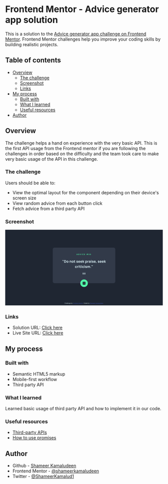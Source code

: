 # Frontend Mentor - Advice generator app solution

This is a solution to the [Advice generator app challenge on Frontend Mentor](https://www.frontendmentor.io/challenges/advice-generator-app-QdUG-13db). Frontend Mentor challenges help you improve your coding skills by building realistic projects.

## Table of contents

- [Overview](#overview)
  - [The challenge](#the-challenge)
  - [Screenshot](#screenshot)
  - [Links](#links)
- [My process](#my-process)
  - [Built with](#built-with)
  - [What I learned](#what-i-learned)
  - [Useful resources](#useful-resources)
- [Author](#author)

## Overview

The challenge helps a hand on experience with the very basic API. This is the first API usage from the Frontend mentor if you are following the challenges in order based on the difficulty and the team took care to make very basic usage of the API in this challenge.

### The challenge

Users should be able to:

- View the optimal layout for the component depending on their device's screen size
- View random advice from each button click
- Fetch advice from a third party API

### Screenshot

![](./screenshot.png)

### Links

- Solution URL: [Click here](https://github.com/shameerkamaludeen/advice-generator-app)
- Live Site URL: [Click here](https://shameerkamaludeen.github.io/advice-generator-app/)

## My process

### Built with

- Semantic HTML5 markup
- Mobile-first workflow
- Third party API

### What I learned

Learned basic usage of third party API and how to implement it in our code.

### Useful resources

- [Third-party APIs](https://developer.mozilla.org/en-US/docs/Learn/JavaScript/Client-side_web_APIs/Third_party_APIs)
- [How to use promises](https://developer.mozilla.org/en-US/docs/Learn/JavaScript/Asynchronous/Promises)

## Author

- Github - [Shameer Kamaludeen](https://github.com/shameerkamaludeen)
- Frontend Mentor - [@shameerkamaludeen](https://www.frontendmentor.io/profile/shameerkamaludeen)
- Twitter - [@ShameerKamalud1](https://twitter.com/ShameerKamalud1)
